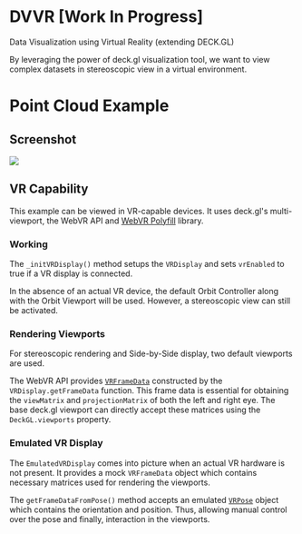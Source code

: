 # DVVR [Work In Progress]
Data Visualization using Virtual Reality (extending DECK.GL)

By leveraging the power of deck.gl visualization tool, we want to view complex datasets in stereoscopic view in a virtual environment.

# Point Cloud Example
## Screenshot
![](https://github.com/sidx1024/DVVR/raw/master/docs/vr-point-cloud-laz-1.png)

## VR Capability
This example can be viewed in VR-capable devices. 
It uses deck.gl's multi-viewport, the WebVR API and [WebVR Polyfill](https://github.com/immersive-web/webvr-polyfill) library.
### Working
The `_initVRDisplay()` method setups the `VRDisplay` and sets `vrEnabled` to true if a VR display is connected.

In the absence of an actual VR device, the default Orbit Controller along with the Orbit Viewport will be used.
However, a stereoscopic view can still be activated.

### Rendering Viewports
For stereoscopic rendering and Side-by-Side display, two default viewports are used.

The WebVR API provides [`VRFrameData`](https://developer.mozilla.org/en-US/docs/Web/API/VRFrameData) constructed by the `VRDisplay.getFrameData` function. This frame data is essential for obtaining the `viewMatrix` and `projectionMatrix` of both the left and right eye.
The base deck.gl viewport can directly accept these matrices using the `DeckGL.viewports` property.

### Emulated VR Display
The ```EmulatedVRDisplay``` comes into picture when an actual VR hardware is not present.
It provides a mock `VRFrameData` object which contains necessary matrices used for rendering the viewports.

The `getFrameDataFromPose()` method accepts an emulated [`VRPose`](https://developer.mozilla.org/en-US/docs/Web/API/VRPose) object which contains the orientation and position. 
Thus, allowing manual control over the pose and finally, interaction in the viewports.
